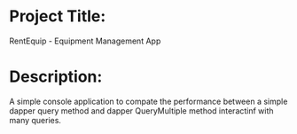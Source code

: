 # Project Title:
RentEquip - Equipment Management App

# Description:
A simple console application to compate the performance between a simple dapper query method and dapper QueryMultiple method interactinf with many queries.

